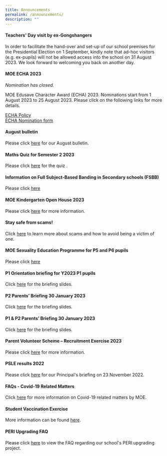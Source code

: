 ```yaml
---
title: Announcements
permalink: /announcements/
description: ""
---
```

#### **Teachers' Day visit by ex-Gongshangers**
In order to facilitate the hand-over and set-up of our school premises for the Presidential Election on 1 September, kindly note that
ad-hoc visitors (e.g. ex-pupils) will not be allowed access into the school on 31 August 2023. We look forward to welcoming you back on another day. 

#### **MOE ECHA 2023**

<i>Nomination has closed.</i> 

MOE Edusave Character Award (ECHA) 2023. Nominations start from 1 August 2023 to 25 August 2023. Please click on the following links for more details.

[ECHA Policy](/files/2023_echa_gsps%20policy.pdf)
<br>
[ECHA Nomination form](/files/echa_n1_nomination%20form_%20staff%20parents%20coaches_2023.pdf)

#### **August bulletin**

Please click&nbsp;[here](/files/gsps%20august%20bulletin%202023.pdf) for our August bulletin.

#### **Maths Quiz for Semester 2 2023**
Please click [here](https://forms.gle/9oGsnWvw1T2KJrFy6) for the quiz .




#### **Information on Full Subject-Based Banding in Secondary schools (FSBB)**

Please click [here](/files/psle%20fsbb%20microsite%20and%20other%20resources.pdf)

#### **MOE Kindergarten Open House 2023**

Please click&nbsp;[here](/moe-kindergarten-at-gongshang/whats-happening/)&nbsp;for more information.

#### **Stay safe from scams!**

Click&nbsp;[here](https://www.scamalert.sg/)&nbsp;to learn more about scams and how to avoid being a victim of one.

#### **MOE Sexuality Education Programme for P5 and P6 pupils**

Please click&nbsp;[here](https://www.gongshangpri.moe.edu.sg/our-gsps-experience/cce/programmes/sex-edu/)


#### **P1 Orientation briefing for Y2023 P1 pupils**

Click&nbsp;[here](https://file.for.edu.sg/flb225.pdf)&nbsp;for the briefing slides.

#### **P2 Parents’ Briefing 30 January 2023**

Click [here](https://file.for.edu.sg/ruq4ky.pdf) for the briefing slides.

#### **P1 &amp; P2 Parents’ Briefing 30 January 2023**

Click&nbsp;[here](https://file.for.edu.sg/vxaxbt.pdf)&nbsp;for the briefing slides.

#### **Parent Volunteer Scheme – Recruitment Exercise 2023**

Please click&nbsp;[here](https://www.gongshangpri.moe.edu.sg/useful-links/for-parents/parent-volunteer-scheme-recruitment-exercise/)&nbsp;for more information.

#### **PSLE results 2022**

Please click&nbsp;[here](/files/PSLE%20Results%202022_Principals%20Slides.pdf)&nbsp;for our Principal's briefing on 23 November 2022.

#### **FAQs - Covid-19 Related Matters**

Click&nbsp;[here](https://www.moe.gov.sg/faqs-covid-19-infection)&nbsp;for more information on Covid-19 related matters by MOE.

#### **Student Vaccination Exercise**

More information can be found&nbsp;[here](/useful-links/for-parents/covid-19).

#### **PERI Upgrading FAQ**

Please click&nbsp;[here](/files/GSPS%20PERI%20Upgrading%20FAQ%20(dated%2013%20March%202020).pdf) to view the FAQ&nbsp;regarding our school's PERI upgrading project.